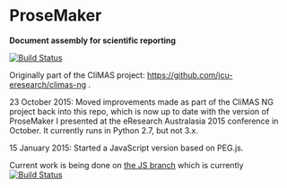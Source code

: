 
ProseMaker
==========

**Document assembly for scientific reporting**

[![Build Status](https://travis-ci.org/DanielBaird/prosemaker.svg?branch=master)](https://travis-ci.org/DanielBaird/prosemaker)

Originally part of the CliMAS project: https://github.com/jcu-eresearch/climas-ng .

23 October 2015: Moved improvements made as part of the CliMAS NG project back into this repo, which is now up to date with the version of ProseMaker I presented at the eResearch Australasia 2015 conference in October.  It currently runs in Python 2.7, but not 3.x.

15 January 2015: Started a JavaScript version based on PEG.js.

Current work is being done on [the JS branch](https://github.com/DanielBaird/prosemaker/tree/js-peg) which is currently [![Build Status](https://travis-ci.org/DanielBaird/prosemaker.svg?branch=js-peg)](https://travis-ci.org/DanielBaird/prosemaker)
